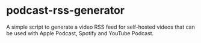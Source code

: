 # podcast-rss-generator
A simple script to generate a video RSS feed for self-hosted videos that can be used with Apple Podcast, Spotify and YouTube Podcast.
